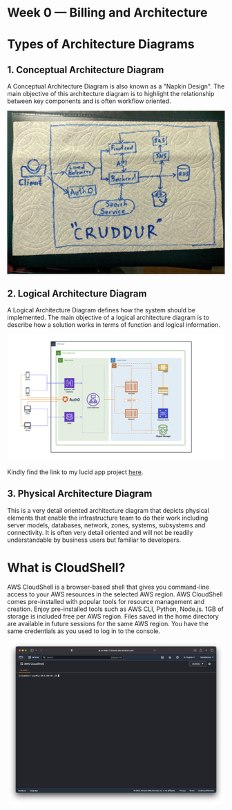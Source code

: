 # Week 0 — Billing and Architecture

# Types of Architecture Diagrams
## 1. Conceptual Architecture Diagram

A Conceptual Architecture Diagram is also known as a "Napkin Design". The main objective of this architecture diagram is to highlight the relationship between key components and is often workflow oriented.

![](../_docs/assets/ConceptualDesign.jpeg)

## 2. Logical Architecture Diagram

A Logical Architecture Diagram defines how the system should be implemented. The main objective of a logical architecture diagram is to describe how a solution works in terms of function and logical information.


![](../_docs/assets/LogicalArchitectureDiagram.png)

Kindly find the link to my lucid app project [here](https://lucid.app/lucidchart/958a9d75-c6e5-46ac-aa90-f3e5e8c5a2c3/edit?viewport_loc=-317%2C-326%2C2566%2C1498%2C0_0&invitationId=inv_a299805e-ef02-467d-9672-6a97eada16e0).

## 3. Physical Architecture Diagram

This is a very detail oriented architecture diagram that depicts physical elements that enable the infrastructure team to do their work including server models, databases, network, zones, systems, subsystems and connectivity. It is often very detail oriented and will not be readily understandable by business users but familiar to developers.

# What is CloudShell?

AWS CloudShell is a browser-based shell that gives you command-line access to your AWS resources in the selected AWS region. AWS CloudShell comes pre-installed with popular tools for resource management and creation. Enjoy pre-installed tools such as AWS CLI, Python, Node.js. 1GB of storage is included free per AWS region. Files saved in the home directory are available in future sessions for the same AWS region.
You have the same credentials as you used to log in to the console. 

![](../_docs/assets/AWS_Clodshell.png)